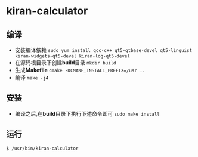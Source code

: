 # kiran-calculator
## 编译

- 安装编译依赖
`sudo yum install gcc-c++ qt5-qtbase-devel qt5-linguist kiran-widgets-qt5-devel kiran-log-qt5-devel`
- 在源码根目录下创建**build**目录
`mkdir build`
- 生成**Makefile**
`cmake -DCMAKE_INSTALL_PREFIX=/usr ..`
- 编译
`make -j4`

## 安装
- 编译之后,在**build**目录下执行下述命令即可
`sudo make install`

## 运行
`$ /usr/bin/kiran-calculator`
